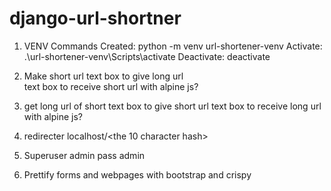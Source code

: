 # django-url-shortner
 
1. VENV Commands
Created: python -m venv url-shortener-venv
Activate: .\url-shortener-venv\Scripts\activate
Deactivate: deactivate

2. Make short url
    text box to give long url   
    text box to receive short url
    with alpine js?
3. get long url of short
    text box to give short url
    text box to receive long url
    with alpine js?
4. redirecter
    localhost/<the 10 character hash>

5. Superuser admin
    pass admin

6. Prettify forms and webpages with bootstrap and crispy
